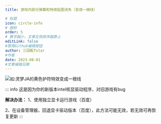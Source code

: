 ```yaml
---
title: 游戏内部分弹幕和特效贴图消失（变成一根线）

# 标题
icon: circle-info
# 图标
order: 5
# 数字越小，文章左侧排序越靠上
editLink: false
#禁用Github编辑按钮
author: 三回転Tstar
#作者
date: 2023-08-01
#文章编辑日期
---
```


![如:灵梦JA的黄色护符特效变成一根线](https://bu.dusays.com/2023/08/20/64e2166943b5e.png)

::: info 
这是因为你的新版本intel核显驱动程序，对旧游戏有bug

**解决办法：**
1、使用独立显卡运行游戏（百度）

2、在设备管理器，回退显卡驱动版本（百度），此方法可能无效，若无效可再恢复更新
:::

